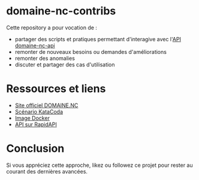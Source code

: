# domaine-nc-contribs

Cette repository a pour vocation de : 

- partager des scripts et pratiques permettant d'interagive avec l'[API domaine-nc-api](https://hub.docker.com/r/optnc/domaine-nc-api)
- remonter de nouveaux besoins ou demandes d'améliorations
- remonter des anomalies
- discuter et partager des cas d'utilisation

# Ressources et liens

- [Site officiel DOMAINE.NC](https://www.domaine.nc/)
- [Scénario KataCoda](https://www.katacoda.com/opt-labs/courses/domaine-nc/discover)
- [Image Docker](https://hub.docker.com/r/optnc/domaine-nc-api)
- [API sur RapidAPI](https://rapidapi.com/opt-nc-opt-nc-default/api/domaine-nc/)

# Conclusion

Si vous appréciez cette approche, likez ou followez ce projet pour rester au courant des dernières avancées.
